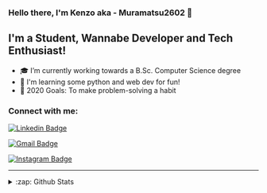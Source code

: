 ### Hello there, I'm Kenzo aka - Muramatsu2602 👋


## I'm a Student, Wannabe Developer and Tech Enthusiast!
- 🎓 I’m currently working towards a B.Sc. Computer Science degree
- 🌱 I'm learning some python and web dev for fun!
- 🥅 2020 Goals: To make problem-solving a habit

### Connect with me:
<!-- 
[<img align="left" alt="Muramatsu2602 | LinkedIn" width="22px" src="https://cdn.jsdelivr.net/npm/simple-icons@v3/icons/linkedin.svg" />][linkedin]
-->
[![Linkedin Badge](https://img.shields.io/badge/-LinkedIn-blue?style=flat-square&logo=Linkedin&logoColor=white&link=https://www.linkedin.com/in/pedro-kenzo-m-5345281a7/)](https://www.linkedin.com/in/pedro-kenzo-m-5345281a7/)

[![Gmail Badge](https://img.shields.io/badge/-Gmail-c14438?style=flat-square&logo=Gmail&logoColor=white&link=mailto:pedromuramatsuc@gmail.com)](mailto:pedromuramatsuc@gmail.com)

[![Instagram Badge](https://img.shields.io/badge/-Instagram-C13584?style=flat-square&labelColor=C13584&logo=instagram&logoColor=white&link=https://www.instagram.com/kenzo_muramatsu/)](https://www.instagram.com/kenzo_muramatsu/)
 <br>
 <hr>
<details>
  <summary>:zap: Github Stats</summary>

  <img align="left" alt="Muramatsu2602's Github Stats" src="https://github-readme-stats.vercel.app/api?username=Muramatsu2602&show_icons=true&hide_border=true" />

</details>

<!-- 

-->

[linkedin]: https://www.linkedin.com/in/pedro-kenzo-m-5345281a7
